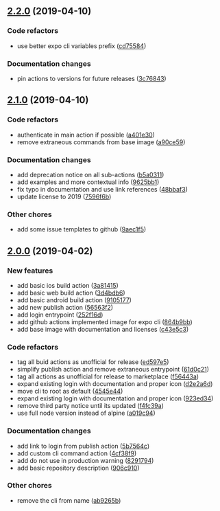 ## [2.2.0](https://github.com/bycedric/ci-expo/compare/2.1.0...2.2.0) (2019-04-10)

### Code refactors

* use better expo cli variables prefix ([cd75584](https://github.com/bycedric/ci-expo/commit/cd75584))

### Documentation changes

* pin actions to versions for future releases ([3c76843](https://github.com/bycedric/ci-expo/commit/3c76843))


## [2.1.0](https://github.com/bycedric/ci-expo/compare/2.0.0...2.1.0) (2019-04-10)

### Code refactors

* authenticate in main action if possible ([a401e30](https://github.com/bycedric/ci-expo/commit/a401e30))
* remove extraneous commands from base image ([a90ce59](https://github.com/bycedric/ci-expo/commit/a90ce59))

### Documentation changes

* add deprecation notice on all sub-actions ([b5a0311](https://github.com/bycedric/ci-expo/commit/b5a0311))
* add examples and more contextual info ([9625bb1](https://github.com/bycedric/ci-expo/commit/9625bb1))
* fix typo in documentation and use link references ([48bbaf3](https://github.com/bycedric/ci-expo/commit/48bbaf3))
* update license to 2019 ([7596f6b](https://github.com/bycedric/ci-expo/commit/7596f6b))

### Other chores

* add some issue templates to github ([9aec1f5](https://github.com/bycedric/ci-expo/commit/9aec1f5))


## [2.0.0](https://github.com/bycedric/ci-expo/compare/906c910...2.0.0) (2019-04-02)

### New features

* add basic ios build action ([3a81415](https://github.com/bycedric/ci-expo/commit/3a81415))
* add basic web build action ([3d4bdb6](https://github.com/bycedric/ci-expo/commit/3d4bdb6))
* add basic android build action ([9105177](https://github.com/bycedric/ci-expo/commit/9105177))
* add new publish action ([56563f2](https://github.com/bycedric/ci-expo/commit/56563f2))
* add login entrypoint ([252f16d](https://github.com/bycedric/ci-expo/commit/252f16d))
* add github actions implemented image for expo cli ([864b9bb](https://github.com/bycedric/ci-expo/commit/864b9bb))
* add base image with documentation and licenses ([c43e5c3](https://github.com/bycedric/ci-expo/commit/c43e5c3))

### Code refactors

* tag all buid actions as unofficial for release ([ed597e5](https://github.com/bycedric/ci-expo/commit/ed597e5))
* simplify publish action and remove extraneous entrypoint ([61d0c21](https://github.com/bycedric/ci-expo/commit/61d0c21))
* tag all actions as unofficial for release to marketplace ([f56443a](https://github.com/bycedric/ci-expo/commit/f56443a))
* expand existing login with documentation and proper icon ([d2e2a6d](https://github.com/bycedric/ci-expo/commit/d2e2a6d))
* move cli to root as default ([4545e44](https://github.com/bycedric/ci-expo/commit/4545e44))
* expand existing login with documentation and proper icon ([923ed34](https://github.com/bycedric/ci-expo/commit/923ed34))
* remove third party notice until its updated ([f4fc39a](https://github.com/bycedric/ci-expo/commit/f4fc39a))
* use full node version instead of alpine ([a019c94](https://github.com/bycedric/ci-expo/commit/a019c94))

### Documentation changes

* add link to login from publish action ([5b7564c](https://github.com/bycedric/ci-expo/commit/5b7564c))
* add custom cli command action ([4cf38f9](https://github.com/bycedric/ci-expo/commit/4cf38f9))
* add do not use in production warning ([8291794](https://github.com/bycedric/ci-expo/commit/8291794))
* add basic repository description ([906c910](https://github.com/bycedric/ci-expo/commit/906c910))

### Other chores

* remove the cli from name ([ab9265b](https://github.com/bycedric/ci-expo/commit/ab9265b))
